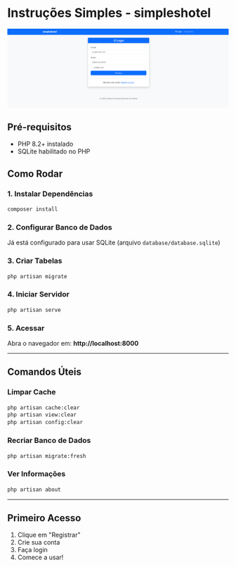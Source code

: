# Instruções Simples - simpleshotel

![Captura de Tela](public/Captura%20de%20tela%202025-10-29%20145656.png)

## Pré-requisitos
- PHP 8.2+ instalado
- SQLite habilitado no PHP

## Como Rodar

### 1. Instalar Dependências
```bash
composer install
```

### 2. Configurar Banco de Dados
Já está configurado para usar SQLite (arquivo `database/database.sqlite`)

### 3. Criar Tabelas
```bash
php artisan migrate
```

### 4. Iniciar Servidor
```bash
php artisan serve
```

### 5. Acessar
Abra o navegador em: **http://localhost:8000**

---

## Comandos Úteis

### Limpar Cache
```bash
php artisan cache:clear
php artisan view:clear
php artisan config:clear
```

### Recriar Banco de Dados
```bash
php artisan migrate:fresh
```

### Ver Informações
```bash
php artisan about
```

---

## Primeiro Acesso
1. Clique em "Registrar"
2. Crie sua conta
3. Faça login
4. Comece a usar!
